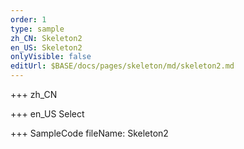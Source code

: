 ```yaml
--- 
order: 1
type: sample
zh_CN: Skeleton2
en_US: Skeleton2
onlyVisible: false
editUrl: $BASE/docs/pages/skeleton/md/skeleton2.md
---
```


+++ zh_CN

+++ en_US
Select

+++ SampleCode
fileName: Skeleton2
